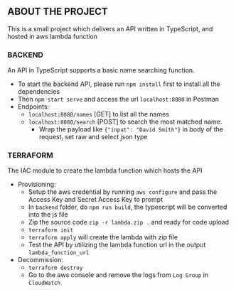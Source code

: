 ## ABOUT THE PROJECT

This is a small project which delivers an API written in TypeScript, and hosted in aws lambda function

### BACKEND

An API in TypeScript supports a basic name searching function.

- To start the backend API, please run `npm install` first to install all the dependencies
- Then `npm start serve` and access the url `localhost:8080` in Postman
- Endpoints:
    - `localhost:8080/names` [GET] to list all the names
    - `localhost:8080/search` [POST] to search the most matched name.
        - Wrap the payload like `{"input": "David Smith"}` in body of the request, set raw and select json type

### TERRAFORM

The IAC module to create the lambda function which hosts the API

- Provisioning:
    - Setup the aws credential by running `aws configure` and pass the Access Key and Secret Access Key to prompt
    - In `backend` folder, do `npm run build`, the typescript will be converted into the js file
    - Zip the source code `zip -r lambda.zip .` and ready for code upload
    - `terraform init`
    - `terraform apply` will create the lambda with zip file
    - Test the API by utilizing the lambda function url in the output `lambda_function_url`
- Decommission:
    - `terraform destroy`
    - Go to the aws console and remove the logs from `Log Group` in `CloudWatch`
